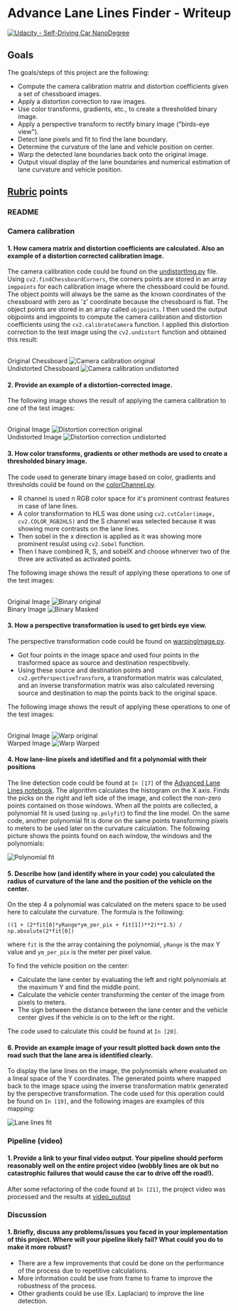 # Advance Lane Lines Finder - Writeup
[![Udacity - Self-Driving Car NanoDegree](https://s3.amazonaws.com/udacity-sdc/github/shield-carnd.svg)](http://www.udacity.com/drive)

## Goals

The goals/steps of this project are the following:

- Compute the camera calibration matrix and distortion coefficients given a set of chessboard images.
- Apply a distortion correction to raw images.
- Use color transforms, gradients, etc., to create a thresholded binary image.
- Apply a perspective transform to rectify binary image ("birds-eye view").
- Detect lane pixels and fit to find the lane boundary.
- Determine the curvature of the lane and vehicle position on center.
- Warp the detected lane boundaries back onto the original image.
- Output visual display of the lane boundaries and numerical estimation of lane curvature and vehicle position.

## [Rubric](https://review.udacity.com/#!/rubrics/571/view) points

### README

### Camera calibration

#### 1. How camera matrix and distortion coefficients are calculated. Also an example of a distortion corrected calibration image.

The camera calibration code could be found on the [undistortImg.py](undistortImg.py) file.<br/>Using `cv2.findChessboardCorners`, the corners points are stored in an array `imgpoints` for each calibration image where the chessboard could be found. The object points will always be the same as the known coordinates of the chessboard with zero as 'z' coordinate because the chessboard is flat. The object points are stored in an array called `objpoints`. I then used the output objpoints and imgpoints to compute the camera calibration and distortion coefficients using the `cv2.calibrateCamera` function. I applied this distortion correction to the test image using the `cv2.undistort` function and obtained this result:

<br/>Original Chessboard
![Camera calibration original](readme_imgs/chessboard.jpg "Original Chessboard") 
<br/>Undistorted Chessboard
![Camera calibration undistorted](readme_imgs/undistorted_chessboard.jpg "Undistorted Chessboard")


#### 2. Provide an example of a distortion-corrected image.

The following image shows the result of applying the camera calibration to one of the test images:

<br/>Original Image
![Distortion correction original](readme_imgs/original.jpg "Original Image") 
<br/>Undistorted Image
![Distortion correction undistorted](readme_imgs/undistorted.jpg "Undistorted Image")

#### 3. How color transforms, gradients or other methods are used to create a thresholded binary image.

The code used to generate binary image based on color, gradients and thresholds could be found on the [colorChannel.py](colorChannel.py).

* R channel is used n RGB color space for it's prominent contrast features in case of lane lines. 
* A color transformation to HLS was done using `cv2.cvtColor(image, cv2.COLOR_RGB2HLS)` and the S channel was selected because it was showing more contrasts on the lane lines.
* Then sobel in the x direction is applied as it was showing more prominent resulst using `cv2.Sobel` function.
* Then I have combined R, S, and sobelX and choose whnerver two of the three are activated as activated points.

The following image shows the result of applying these operations to one of the test images:

<br/>Original Image
![Binary original](readme_imgs/original.jpg "Original Image") 
<br/>Binary Image
![Binary Masked](readme_imgs/binary_image.jpg "Binary Image")

#### 3. How a perspective transformation is used to get birds eye view.

The perspective transformation code could be found on [warpingImage.py](warpingImage.py). 

* Got four points in the image space and used four points in the trasformed space as source and destination respectibvely.
* Using these source and destination points and `cv2.getPerspectiveTransform`, a transformation matrix was calculated, and an inverse transformation matrix was also calculated reversing source and destination to map the points back to the original space.

The following image shows the result of applying these operations to one of the test images:

<br/>Original Image
![Warp original](readme_imgs/original.jpg "Original Image") 
<br/>Warped Image
![Warp Warped](readme_imgs/warped_image.jpg "Warped Image")

#### 4. How lane-line pixels and idetified and fit a polynomial with their positions

The line detection code could be found at `In [17]` of the [Advanced Lane Lines notebook](Advance%20Lane%20Lines.ipynb). The algorithm calculates the histogram on the X axis. Finds the picks on the right and left side of the image, and collect the non-zero points contained on those windows. When all the points are collected, a polynomial fit is used (using `np.polyfit`) to find the line model. On the same code, another polynomial fit is done on the same points transforming pixels to meters to be used later on the curvature calculation. The following picture shows the points found on each window, the windows and the polynomials:

![Polynomial fit](images/polyfit.png)

#### 5. Describe how (and identify where in your code) you calculated the radius of curvature of the lane and the position of the vehicle on the center.

On the step 4 a polynomial was calculated on the meters space to be used here to calculate the curvature. The formula is the following:

```
((1 + (2*fit[0]*yRange*ym_per_pix + fit[1])**2)**1.5) / np.absolute(2*fit[0])
```

where `fit` is the the array containing the polynomial, `yRange` is the max Y value and `ym_per_pix` is the meter per pixel value.

To find the vehicle position on the center:

- Calculate the lane center by evaluating the left and right polynomials at the maximum Y and find the middle point.
- Calculate the vehicle center transforming the center of the image from pixels to meters.
- The sign between the distance between the lane center and the vehicle center gives if the vehicle is on to the left or the right.

The code used to calculate this could be found at `In [20]`.

#### 6. Provide an example image of your result plotted back down onto the road such that the lane area is identified clearly.

To display the lane lines on the image, the polynomials where evaluated on a lineal space of the Y coordinates. The generated points where mapped back to the image space using the inverse transformation matrix generated by the perspective transformation. The code used for this operation could be found on `In [19]`, and the following images are examples of this mapping:

![Lane lines fit](images/lanelines.png)


### Pipeline (video)

#### 1. Provide a link to your final video output. Your pipeline should perform reasonably well on the entire project video (wobbly lines are ok but no catastrophic failures that would cause the car to drive off the road!).

After some refactoring of the code found at `In [21]`, the project video was processed and the results at [video_output](./video_output/project_video.mp4)

### Discussion

#### 1. Briefly, discuss any problems/issues you faced in your implementation of this project. Where will your pipeline likely fail? What could you do to make it more robust?

- There are a few improvements that could be done on the performance of the process due to repetitive calculations.
- More information could be use from frame to frame to improve the robustness of the process.
- Other gradients could be use (Ex. Laplacian) to improve the line detection.

